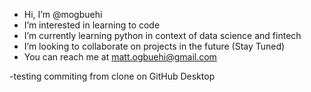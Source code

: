 - Hi, I’m @mogbuehi
- I’m interested in learning to code
- I’m currently learning python in context of data science and fintech
- I’m looking to collaborate on projects in the future (Stay Tuned)
- You can reach me at matt.ogbuehi@gmail.com

-testing commiting from clone on GitHub Desktop

<!---
mogbuehi/mogbuehi is a ✨ special ✨ repository because its `README.md` (this file) appears on your GitHub profile.
You can click the Preview link to take a look at your changes.
--->
